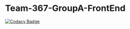 # Team-367-GroupA-FrontEnd

[![Codacy Badge](https://api.codacy.com/project/badge/Grade/1046c68c8c124e3ab1361087cf8e11de)](https://app.codacy.com/gh/BuildForSDGCohort2/Team-367-GroupA-FrontEnd?utm_source=github.com&utm_medium=referral&utm_content=BuildForSDGCohort2/Team-367-GroupA-FrontEnd&utm_campaign=Badge_Grade_Settings)